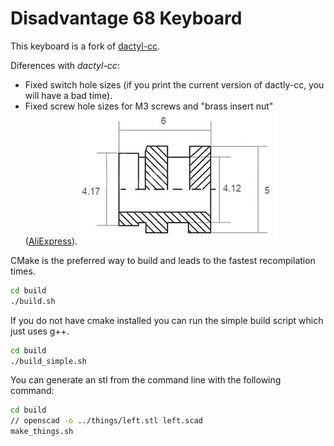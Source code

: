 # Disadvantage 68 Keyboard

This keyboard is a fork of [dactyl-cc](https://github.com/adereth/dactyl-keyboard).

Diferences with *dactyl-cc*:

- Fixed switch hole sizes (if you print the current version of dactly-cc, you will have a bad time).
- Fixed screw hole sizes for M3 screws and "brass insert nut" ([AliExpress](https://www.aliexpress.com/item/1005004870993068.htm)).
    ![nut](pictures/screw_insert.png)

CMake is the preferred way to build and leads to the fastest recompilation times.

```bash
cd build
./build.sh
```

If you do not have cmake installed you can run the simple build script which just uses g++.

```bash
cd build
./build_simple.sh
```

You can generate an stl from the command line with the following command:

```bash
cd build
// openscad -o ../things/left.stl left.scad
make_things.sh
```
